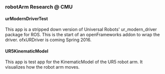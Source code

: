 ### robotArm Research @ CMU

#### urModernDriverTest

This app is a stripped down version of Universal Robots' ur_modern_driver package for ROS. This is the start of an openFrameworks addon to wrap the driver.
ofxURDriver is coming Spring 2016.

#### UR5KinematicModel

This app is test app for the KinematicModel of the UR5 robot arm.  It visualizes how the robot arm moves.

